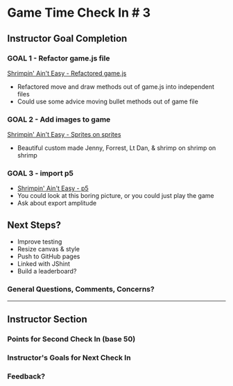 # Game Time Check In # 3

## Instructor Goal Completion

### GOAL 1 - Refactor game.js file

[Shrimpin' Ain't Easy - Refactored game.js](http://i.imgur.com/CrzHRCj.png?1)
  - Refactored move and draw methods out of game.js into independent files
  - Could use some advice moving bullet methods out of game file

### GOAL 2 - Add images to game

[Shrimpin' Ain't Easy - Sprites on sprites](http://i.imgur.com/Ubu664p.png?1)
 - Beautiful custom made Jenny, Forrest, Lt Dan, & shrimp on shrimp on shrimp

### GOAL 3 - import p5

- [Shrimpin' Ain't Easy - p5](http://i.imgur.com/lx0Nqw2.png?1)
- You could look at this boring picture, or you could just play the game
- Ask about export amplitude

## Next Steps?

- Improve testing
- Resize canvas & style
- Push to GitHub pages
- Linked with JShint
- Build a leaderboard?

### General Questions, Comments, Concerns?

-----

## Instructor Section

### Points for Second Check In (base 50)

### Instructor's Goals for Next Check In

### Feedback?

